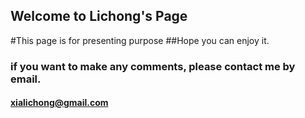 ## Welcome to Lichong's Page


#This page is for presenting purpose
##Hope you can enjoy it.


### if you want to make any comments, please contact me by email.
#### xialichong@gmail.com
